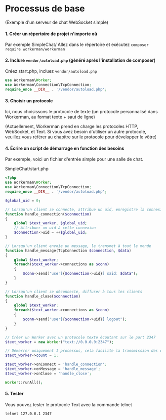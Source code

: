 # Processus de base
(Exemple d'un serveur de chat WebSocket simple)

#### 1. Créer un répertoire de projet n'importe où
Par exemple SimpleChat/
Allez dans le répertoire et exécutez `composer require workerman/workerman`

#### 2. Inclure `vendor/autoload.php` (généré après l'installation de composer)
Créez start.php, incluez `vendor/autoload.php`
```php
use Workerman\Worker;
use Workerman\Connection\TcpConnection;
require_once __DIR__ . '/vendor/autoload.php';
```

#### 3. Choisir un protocole
Ici, nous choisissons le protocole de texte (un protocole personnalisé dans Workerman, au format texte + saut de ligne)

(Actuellement, Workerman prend en charge les protocoles HTTP, WebSocket, et Text. Si vous avez besoin d'utiliser un autre protocole, veuillez vous référer au chapitre sur le protocole pour développer le vôtre)

#### 4. Écrire un script de démarrage en fonction des besoins
Par exemple, voici un fichier d'entrée simple pour une salle de chat.

SimpleChat/start.php
```php
<?php
use Workerman\Worker;
use Workerman\Connection\TcpConnection;
require_once __DIR__ . '/vendor/autoload.php';

$global_uid = 0;

// Lorsqu'un client se connecte, attribue un uid, enregistre la connexion, et notifie tous les clients
function handle_connection($connection)
{
    global $text_worker, $global_uid;
    // Attribuer un uid à cette connexion
    $connection->uid = ++$global_uid;
}

// Lorsqu'un client envoie un message, le transmet à tout le monde
function handle_message(TcpConnection $connection, $data)
{
    global $text_worker;
    foreach($text_worker->connections as $conn)
    {
        $conn->send("user[{$connection->uid}] said: $data");
    }
}

// Lorsqu'un client se déconnecte, diffuser à tous les clients
function handle_close($connection)
{
    global $text_worker;
    foreach($text_worker->connections as $conn)
    {
        $conn->send("user[{$connection->uid}] logout");
    }
}

// Créer un Worker avec un protocole texte écoutant sur le port 2347
$text_worker = new Worker("text://0.0.0.0:2347");

// Démarrer uniquement 1 processus, cela facilite la transmission des données entre les clients
$text_worker->count = 1;

$text_worker->onConnect = 'handle_connection';
$text_worker->onMessage = 'handle_message';
$text_worker->onClose = 'handle_close';

Worker::runAll();
```

#### 5. Tester
Vous pouvez tester le protocole Text avec la commande telnet
```shell
telnet 127.0.0.1 2347
```
